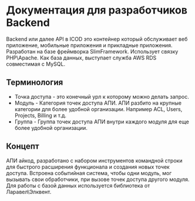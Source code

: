 # Документация для разработчиков Backend

Backend или далее API в ICOD это контейнер который обслуживает веб приложение, мобильные приложения и прикладные приложения. Разработан на базе фреймворка SlimFramework. Использует связку PHP\Apache. Как база данных, выступает служба AWS RDS совместимая с MySQL.

## Терминология

- Точка доступа - это конечный урл к которому можно делать запрос.
- Модуль - Категория точек доступа АПИ. АПИ разбито на крупные категории для более удобной организации. Например ACL, Users, Projects, Billing и т.д.
- Группа - Группа точек доступа АПИ внутри каждого модуля для еще более удобной организации.

## Концепт

АПИ айкод, разработано с набором инструментов командной строки для быстрого расширения функционала и создания новых точек доступа. Встроена событийная система, чтобы одни модуль, мог вызывать свои обработчики, при вызове точек доступа другого модуля. Для работы с базой данных используется библиотека от Ларавел\Элквент.